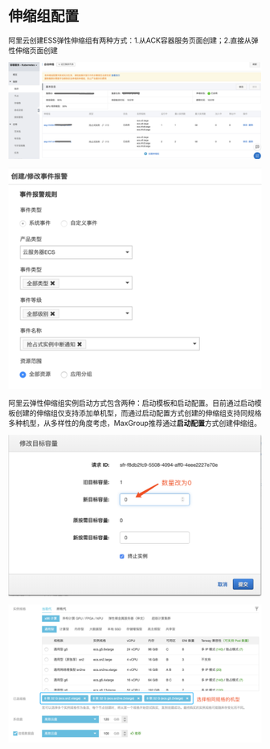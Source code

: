 # 伸缩组配置

阿里云创建ESS弹性伸缩组有两种方式：1.从ACK容器服务页面创建；2.直接从弹性伸缩页面创建

![&#x4ECE;ACK&#x5BB9;&#x5668;&#x670D;&#x52A1;&#x9875;&#x9762;&#x521B;&#x5EFA;](../../../../.gitbook/assets/image%20%2826%29.png)

![&#x4ECE;&#x4F38;&#x7F29;&#x7EC4;&#x7BA1;&#x7406;&#x9875;&#x9762;&#x521B;&#x5EFA;](../../../../.gitbook/assets/image%20%2820%29.png)

阿里云弹性伸缩组实例启动方式包含两种：启动模板和启动配置。目前通过启动模板创建的伸缩组仅支持添加单机型，而通过启动配置方式创建的伸缩组支持同规格多种机型，从多样性的角度考虑，MaxGroup推荐通过**启动配置**方式创建伸缩组。

![](../../../../.gitbook/assets/image%20%286%29.png)

![](../../../../.gitbook/assets/image%20%2827%29.png)



